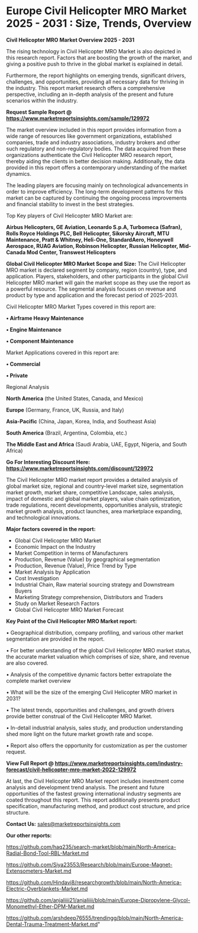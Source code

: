   # Europe Civil Helicopter MRO Market 2025 - 2031 : Size, Trends, Overview

<Strong> Civil Helicopter MRO Market Overview 2025 - 2031</strong>

The rising technology in Civil Helicopter MRO Market is also depicted in this research report. Factors that are boosting the growth of the market, and giving a positive push to thrive in the global market is explained in detail.

Furthermore, the report highlights on emerging trends, significant drivers, challenges, and opportunities, providing all necessary data for thriving in the industry. This report market research offers a comprehensive perspective, including an in-depth analysis of the present and future scenarios within the industry.

<strong>Request Sample Report @ <a href=https://www.marketreportsinsights.com/sample/129972>https://www.marketreportsinsights.com/sample/129972</a></strong>

The market overview included in this report provides information from a wide range of resources like government organizations, established companies, trade and industry associations, industry brokers and other such regulatory and non-regulatory bodies. The data acquired from these organizations authenticate the Civil Helicopter MRO research report, thereby aiding the clients in better decision making. Additionally, the data provided in this report offers a contemporary understanding of the market dynamics.

The leading players are focusing mainly on technological advancements in order to improve efficiency. The long-term development patterns for this market can be captured by continuing the ongoing process improvements and financial stability to invest in the best strategies.

Top Key players of Civil Helicopter MRO Market are:

<strong>Airbus Helicopters, GE Aviation, Leonardo S.p.A, Turbomeca (Safran), Rolls Royce Holdings PLC, Bell Helicopter, Sikorsky Aircraft, MTU Maintenance, Pratt & Whitney, Heli-One, StandardAero, Honeywell Aerospace, RUAG Aviation, Robinson Helicopter, Russian Helicopter, Mid-Canada Mod Center, Transwest Helicopters</strong>

<strong><b>Global Civil Helicopter MRO Market Scope and Size:</b></strong>
The Civil Helicopter MRO market is declared segment by company, region (country), type, and application. Players, stakeholders, and other participants in the global Civil Helicopter MRO market will gain the market scope as they use the report as a powerful resource. The segmental analysis focuses on revenue and product by type and application and the forecast period of 2025-2031.

Civil Helicopter MRO Market Types covered in this report are:

<strong>• Airframe Heavy Maintenance

• Engine Maintenance

• Component Maintenance</strong>

Market Applications covered in this report are:

<strong>• Commercial

• Private</strong> 

Regional Analysis

<strong>North America</strong> (the United States, Canada, and Mexico)

<strong>Europe</strong> (Germany, France, UK, Russia, and Italy)

<strong>Asia-Pacific</strong> (China, Japan, Korea, India, and Southeast Asia)

<strong>South America</strong> (Brazil, Argentina, Colombia, etc.)

<strong>The Middle East and Africa</strong> (Saudi Arabia, UAE, Egypt, Nigeria, and South Africa)

<strong>Go For Interesting Discount Here: <a href=https://www.marketreportsinsights.com/discount/129972>https://www.marketreportsinsights.com/discount/129972</a></strong>

The Civil Helicopter MRO market report provides a detailed analysis of global market size, regional and country-level market size, segmentation market growth, market share, competitive Landscape, sales analysis, impact of domestic and global market players, value chain optimization, trade regulations, recent developments, opportunities analysis, strategic market growth analysis, product launches, area marketplace expanding, and technological innovations.

<strong><b>Major factors covered in the report:</b></strong>
<ul>
  <li>Global Civil Helicopter MRO Market </li>
  <li>Economic Impact on the Industry</li>
  <li>Market Competition in terms of Manufacturers</li>
  <li>Production, Revenue (Value) by geographical segmentation</li>
  <li>Production, Revenue (Value), Price Trend by Type</li>
  <li>Market Analysis by Application</li>
  <li>Cost Investigation</li>
  <li>Industrial Chain, Raw material sourcing strategy and Downstream Buyers</li>
  <li>Marketing Strategy comprehension, Distributors and Traders</li>
  <li>Study on Market Research Factors</li>
  <li>Global Civil Helicopter MRO Market Forecast</li>
</ul>

<strong><b>Key Point of the Civil Helicopter MRO Market report:</b></strong>

• Geographical distribution, company profiling, and various other market segmentation are provided in the report.

• For better understanding of the global Civil Helicopter MRO market status, the accurate market valuation which comprises of size, share, and revenue are also covered.

• Analysis of the competitive dynamic factors better extrapolate the complete market overview

• What will be the size of the emerging Civil Helicopter MRO market in 2031?

• The latest trends, opportunities and challenges, and growth drivers provide better construal of the Civil Helicopter MRO Market.

• In-detail industrial analysis, sales study, and production understanding shed more light on the future market growth rate and scope.

• Report also offers the opportunity for customization as per the customer request.

<strong><b>View Full Report @ <a href=https://www.marketreportsinsights.com/industry-forecast/civil-helicopter-mro-market-2022-129972>https://www.marketreportsinsights.com/industry-forecast/civil-helicopter-mro-market-2022-129972</a></b></strong>


At last, the Civil Helicopter MRO Market report includes investment come analysis and development trend analysis. The present and future opportunities of the fastest growing international industry segments are coated throughout this report. This report additionally presents product specification, manufacturing method, and product cost structure, and price structure.

<strong>Contact Us:</strong>
sales@marketreportsinsights.com

<strong>Our other reports:</strong>

<a href=https://github.com/haq235/search-market/blob/main/North-America-Radial-Bond-Tool-RBL-Market.md>https://github.com/haq235/search-market/blob/main/North-America-Radial-Bond-Tool-RBL-Market.md</a>

<a href=https://github.com/Siya23553/Research/blob/main/Europe-Magnet-Extensometers-Market.md>https://github.com/Siya23553/Research/blob/main/Europe-Magnet-Extensometers-Market.md</a>

<a href=https://github.com/Hindavi8/researchgrowth/blob/main/North-America-Electric-Overblankets-Market.md>https://github.com/Hindavi8/researchgrowth/blob/main/North-America-Electric-Overblankets-Market.md</a>

<a href=https://github.com/anjaliiii21/anjaliiii/blob/main/Europe-Dipropylene-Glycol-Monomethyl-Ether-DPM-Market.md>https://github.com/anjaliiii21/anjaliiii/blob/main/Europe-Dipropylene-Glycol-Monomethyl-Ether-DPM-Market.md</a>

<a href=https://github.com/arshdeep76555/trendingg/blob/main/North-America-Dental-Trauma-Treatment-Market.md>https://github.com/arshdeep76555/trendingg/blob/main/North-America-Dental-Trauma-Treatment-Market.md</a>"
